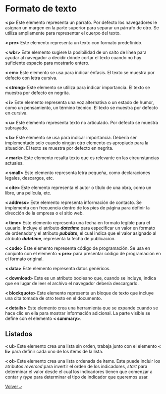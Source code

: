 # Formato de texto

**< p>** Este elemento representa un párrafo. Por defecto los navegadores le asignan un margen en la parte superior para separar un párrafo de otro. Se utiliza ampliamente para representar el cuerpo del texto.

**< pre>** Este elemento representa un texto con formato predefinido.

**< wbr>** Este elemento sugiere la posibilidad de un salto de línea para ayudar al navegador a decidir dónde cortar el texto cuando no hay suficiente espacio para mostrarlo entero.

**< em>** Este elemento se usa para indicar énfasis. El texto se muestra por defecto con letra cursiva.

**< strong>** Este elemento se utiliza para indicar importancia. El texto se muestra por defecto en negrita.

**< i>** Este elemento representa una voz alternativa o un estado de humor, como un pensamiento, un término técnico. El texto se muestra por defecto en cursiva.

**< u>** Este elemento representa texto no articulado. Por defecto se muestra subrayado.

**< b>** Este elemento se usa para indicar importancia. Debería ser implementado solo cuando ningún otro elemento es apropiado para la situación. El texto se muestra por defecto en negrita.

**< mark>** Este elemento resalta texto que es relevante en las circunstancias actuales.

**< small>** Este elemento representa letra pequeña, como declaraciones legales, descargos, etc.

**< cite>** Este elemento representa el autor o título de una obra, como un libre, una película, etc.

**< address>** Este elemento representa información de contacto. Se implementa con frecuencia dentro de los pies de página para definir la dirección de la empresa o el sitio web.

**< time>** Este elemento representa una fecha en formato legible para el usuario. Incluye el atributo ***datetime***  para especificar un valor en formato de ordenador y el atributo ***pubdate***, el cual indica que el valor asignado al atributo ***datetime***, representa la fecha de publicacion.

**< code>** Este elemento representa código de programación. Se usa en conjunto con el elemento **< pre>** para presentar código de programación en el formato original.

**< data>** Este elemento representa datos genéricos.

**< download>** Este es un atributo booleano que, cuando se incluye, indica que en lugar de leer el archivo el navegador debería descargarlo.

**< blockquote>** Este elemento representa un bloque de texto que incluye una cita tomada de otro texto en el documento.

**< details>** Este elemento crea una herramienta que se expande cuando se hace clic en ella para mostrar información adicional. La parte visible se define con el elemento **< summary>**.

## Listados

**< ul>** Este elemento crea una lista sin orden, trabaja junto con el elemento **< li>** para definir cada uno de los ítems de la lista.

**< ol>** Este elemento crea una lista ordenada de ítems. Este puede incluir los atributos *reversed* para invertir el orden de los indicadores, *start* para determinar el valor desde el cual los indicadores tienen que comenzar a contar y *type* para determinar el tipo de indicador que queremos usar.

[Volver &ldca;](../README.md)
